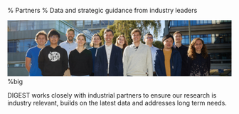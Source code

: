 % Partners
% Data and strategic guidance from industry leaders

![](../team.jpg)%big

DIGEST works closely with industrial partners to ensure our research is industry relevant, builds on the latest data and addresses long term needs.
